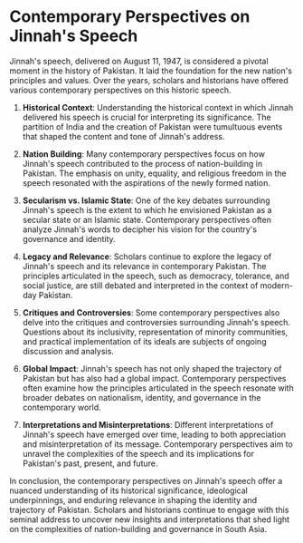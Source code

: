 <h1>Contemporary Perspectives on Jinnah's Speech</h1>
<p>Jinnah's speech, delivered on August 11, 1947, is considered a pivotal moment in the history of Pakistan. It laid the foundation for the new nation's principles and values. Over the years, scholars and historians have offered various contemporary perspectives on this historic speech.</p>
<ol>
<li>
<p><strong>Historical Context</strong>: Understanding the historical context in which Jinnah delivered his speech is crucial for interpreting its significance. The partition of India and the creation of Pakistan were tumultuous events that shaped the content and tone of Jinnah's address.</p>
</li>
<li>
<p><strong>Nation Building</strong>: Many contemporary perspectives focus on how Jinnah's speech contributed to the process of nation-building in Pakistan. The emphasis on unity, equality, and religious freedom in the speech resonated with the aspirations of the newly formed nation.</p>
</li>
<li>
<p><strong>Secularism vs. Islamic State</strong>: One of the key debates surrounding Jinnah's speech is the extent to which he envisioned Pakistan as a secular state or an Islamic state. Contemporary perspectives often analyze Jinnah's words to decipher his vision for the country's governance and identity.</p>
</li>
<li>
<p><strong>Legacy and Relevance</strong>: Scholars continue to explore the legacy of Jinnah's speech and its relevance in contemporary Pakistan. The principles articulated in the speech, such as democracy, tolerance, and social justice, are still debated and interpreted in the context of modern-day Pakistan.</p>
</li>
<li>
<p><strong>Critiques and Controversies</strong>: Some contemporary perspectives also delve into the critiques and controversies surrounding Jinnah's speech. Questions about its inclusivity, representation of minority communities, and practical implementation of its ideals are subjects of ongoing discussion and analysis.</p>
</li>
<li>
<p><strong>Global Impact</strong>: Jinnah's speech has not only shaped the trajectory of Pakistan but has also had a global impact. Contemporary perspectives often examine how the principles articulated in the speech resonate with broader debates on nationalism, identity, and governance in the contemporary world.</p>
</li>
<li>
<p><strong>Interpretations and Misinterpretations</strong>: Different interpretations of Jinnah's speech have emerged over time, leading to both appreciation and misinterpretation of its message. Contemporary perspectives aim to unravel the complexities of the speech and its implications for Pakistan's past, present, and future.</p>
</li>
</ol>
<p>In conclusion, the contemporary perspectives on Jinnah's speech offer a nuanced understanding of its historical significance, ideological underpinnings, and enduring relevance in shaping the identity and trajectory of Pakistan. Scholars and historians continue to engage with this seminal address to uncover new insights and interpretations that shed light on the complexities of nation-building and governance in South Asia.</p>